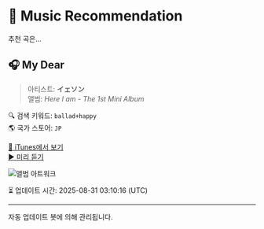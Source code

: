 
# 🎵 Music Recommendation

추천 곡은...

## 🎧 My Dear  
> 아티스트: **イェソン**  
> 앨범: _Here I am - The 1st Mini Album_  

🔍 검색 키워드: `ballad+happy`  
🌎 국가 스토어: `JP`

[🔗 iTunes에서 보기](https://music.apple.com/jp/album/my-dear/1103758202?i=1103758554&uo=4)  
[▶️ 미리 듣기](https://audio-ssl.itunes.apple.com/itunes-assets/AudioPreview125/v4/3f/6e/63/3f6e63a9-f48f-92b5-67f3-c4880098d885/mzaf_6910999672937646172.plus.aac.p.m4a)

![앨범 아트워크](https://is1-ssl.mzstatic.com/image/thumb/Music115/v4/25/bd/c0/25bdc0fe-b3ce-1753-c1b8-8a3f12b82bdc/d1.jpg/100x100bb.jpg)

⏳ 업데이트 시간: 2025-08-31 03:10:16 (UTC)

---
자동 업데이트 봇에 의해 관리됩니다.
